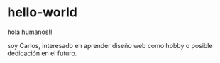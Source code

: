 # hello-world
hola humanos!!

soy Carlos, interesado en aprender diseño web como hobby o posible dedicación en el futuro.
